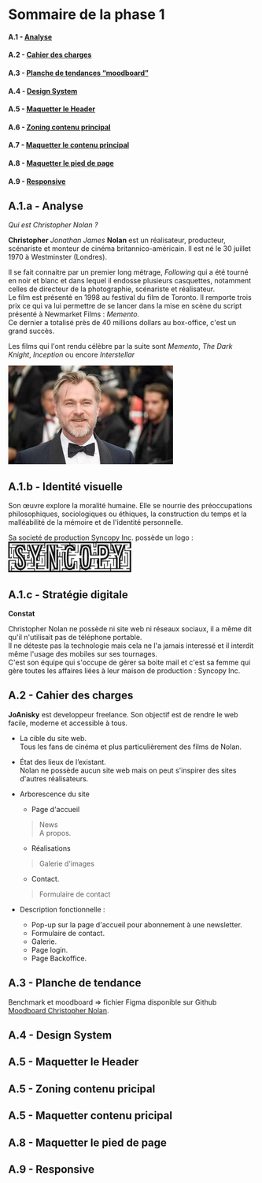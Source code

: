 # Sommaire de la phase 1 

#### A.1 - [Analyse](##A.1.a)
#### A.2 - [Cahier des charges](##A.2)
#### A.3 - [Planche de tendances “moodboard”](##A.3)
#### A.4 - [Design System](##A.4)
#### A.5 - [Maquetter le Header](##A.5)
#### A.6 - [Zoning contenu principal](##A.6)
#### A.7 - [Maquetter le contenu principal](##A.7)
#### A.8 - [Maquetter le pied de page](##A.8)
#### A.9 - [Responsive](##A.9)

## A.1.a - Analyse
_Qui est Christopher Nolan ?_

**Christopher** _Jonathan James_ **Nolan** est un réalisateur, producteur, scénariste et monteur de cinéma britannico-américain.
Il est né le 30 juillet 1970 à Westminster (Londres).

Il se fait connaitre par un premier long métrage, *Following* qui a été tourné en noir et blanc et dans lequel il endosse plusieurs casquettes, notamment celles de directeur de la photographie, scénariste et réalisateur.  
Le film est présenté en 1998 au festival du film de Toronto. 
Il remporte trois prix ce qui va lui permettre de se lancer dans la mise en scène du script présenté à Newmarket Films : _Memento_.  
Ce dernier a totalisé près de 40 millions dollars au box-office, c'est un grand succès.

Les films qui l'ont rendu célèbre par la suite sont _Memento_, _The Dark Knight_, _Inception_ ou encore _Interstellar_

![Christopher Nolan réalisateur](images/Christopher-Nolan.jpg)

## A.1.b - Identité visuelle
Son œuvre explore la moralité humaine. Elle se nourrie des préoccupations philosophiques, sociologiques ou éthiques, la construction du temps et la malléabilité de la mémoire et de l'identité personnelle.  

Sa societé de production Syncopy Inc. possède un logo :  
![Syncopy inc.](images/syncopy.jpg)

## A.1.c - Stratégie digitale
**Constat**   

Christopher Nolan ne possède ni site web ni réseaux sociaux, il a même dit qu'il n'utilisait pas de téléphone portable.  
Il ne déteste pas la technologie mais cela ne l'a jamais interessé et il interdit même l'usage des mobiles sur ses tournages.  
C'est son équipe qui s'occupe de gérer sa boite mail et c'est sa femme qui gère toutes les affaires liées à leur maison de production : Syncopy Inc.

## A.2 - Cahier des charges

**JoAnisky** est developpeur freelance. Son objectif est de rendre le web facile, moderne et accessible à tous.

- La cible du site web.  
  Tous les fans de cinéma et plus particulièrement des films de Nolan.

- État des lieux de l’existant.  
  Nolan ne possède aucun site web mais on peut s'inspirer des sites d'autres réalisateurs.

- Arborescence du site
  - Page d'accueil 
  > News  
  > A propos.
  - Réalisations 
  > Galerie d'images
  - Contact.
  > Formulaire de contact
- Description fonctionnelle : 
  - Pop-up sur la page d'accueil pour abonnement à une newsletter.
  - Formulaire de contact.
  - Galerie.
  - Page login.
  - Page Backoffice.
  
## A.3 - Planche de tendance
Benchmark et moodboard => fichier Figma disponible sur Github [Moodboard Christopher Nolan](https://github.com/JoAnisky/andy_warhol_reflexion/blob/main/moodboard.fig  "Moodboard Christopher Nolan").

## A.4 - Design System

## A.5 - Maquetter le Header

## A.5 - Zoning contenu pricipal

## A.5 - Maquetter contenu pricipal

## A.8 - Maquetter le pied de page

## A.9 - Responsive